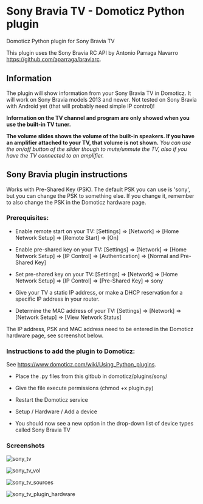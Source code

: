 # Sony Bravia TV - Domoticz Python plugin
Domoticz Python plugin for Sony Bravia TV

This plugin uses the Sony Bravia RC API by Antonio Parraga Navarro https://github.com/aparraga/braviarc.

## Information
The plugin will show information from your Sony Bravia TV in Domoticz.
It will work on Sony Bravia models 2013 and newer. Not tested on Sony Bravia with Android yet (that will probably need simple IP control)!

**Information on the TV channel and program are only showed when you use the built-in TV tuner.**

**The volume slides shows the volume of the built-in speakers. If you have an amplifier attached to your TV, that volume is not shown.**
*You can use the on/off button of the slider though to mute/unmute the TV, also if you have the TV connected to an amplifier.*

## Sony Bravia plugin instructions
Works with Pre-Shared Key (PSK). The default PSK you can use is 'sony', but you can change the PSK to something else. If you change it, remember to also change the PSK in the Domoticz hardware page.

### Prerequisites:
* Enable remote start on your TV: [Settings] => [Network] => [Home Network Setup] => [Remote Start] => [On]

* Enable pre-shared key on your TV: [Settings] => [Network] => [Home Network Setup] => [IP Control] => [Authentication] => [Normal and Pre-Shared Key]

* Set pre-shared key on your TV: [Settings] => [Network] => [Home Network Setup] => [IP Control] => [Pre-Shared Key] => sony

* Give your TV a static IP address, or make a DHCP reservation for a specific IP address in your router.

* Determine the MAC address of your TV: [Settings] => [Network] => [Network Setup] => [View Network Status]

The IP address, PSK and MAC address need to be entered in the Domoticz hardware page, see screenshot below.

### Instructions to add the plugin to Domoticz:
See https://www.domoticz.com/wiki/Using_Python_plugins.
* Place the .py files from this gitbub in domoticz/plugins/sony/

* Give the file execute permissions (chmod +x plugin.py)

* Restart the Domoticz service

* Setup / Hardware / Add a device

* You should now see a new option in the drop-down list of device types called Sony Bravia TV

### Screenshots

![sony_tv](https://cloud.githubusercontent.com/assets/11230573/24884147/6fc63ec8-1e48-11e7-95aa-0020bcf6b666.png)

![sony_tv_vol](https://cloud.githubusercontent.com/assets/11230573/24884199/a0c53394-1e48-11e7-8d2f-2b4c0d417173.png)

![sony_tv_sources](https://cloud.githubusercontent.com/assets/11230573/24884202/a23478e8-1e48-11e7-85a4-51d0ef3a3e32.png)

![sony_tv_plugin_hardware](https://cloud.githubusercontent.com/assets/11230573/24884146/6fc5ce16-1e48-11e7-8d9a-ca7d4db8a7b8.png)
